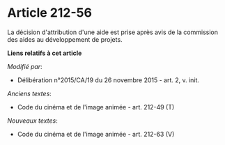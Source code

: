 # Article 212-56

La décision d'attribution d'une aide est prise après avis de la commission des aides au développement de projets.

**Liens relatifs à cet article**

_Modifié par_:

  - Délibération n°2015/CA/19 du 26 novembre 2015 - art. 2, v. init.

_Anciens textes_:

  - Code du cinéma et de l'image animée - art. 212-49 (T)

_Nouveaux textes_:

  - Code du cinéma et de l'image animée - art. 212-63 (V)

